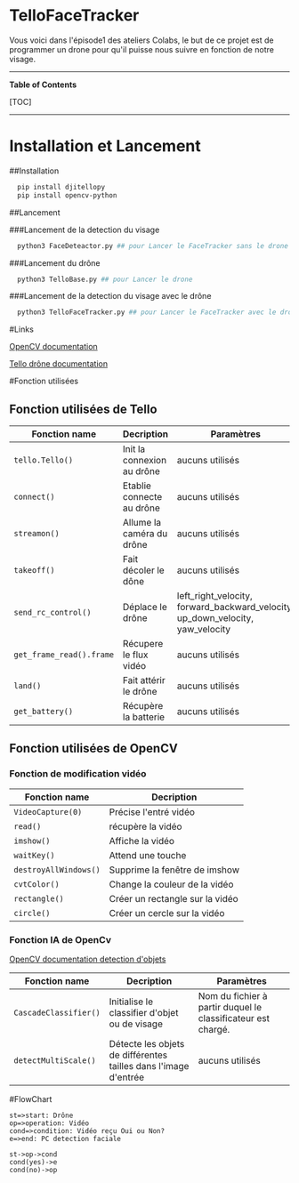 
# TelloFaceTracker

Vous voici dans l'épisode1 des ateliers Colabs, le but de ce projet est de programmer un drone pour qu'il puisse nous suivre en fonction de notre visage.


----

**Table of Contents**



[TOC]

----

# Installation et Lancement

##Installation 

```bash
  pip install djitellopy
  pip install opencv-python
```


##Lancement 

###Lancement de la detection du visage

```bash
  python3 FaceDeteactor.py ## pour Lancer le FaceTracker sans le drone
```

###Lancement du drône

```bash
  python3 TelloBase.py ## pour Lancer le drone
```

###Lancement de la detection du visage avec le drône

```bash
  python3 TelloFaceTracker.py ## pour Lancer le FaceTracker avec le drone
```



#Links

[OpenCV documentation](https://docs.opencv.org/3.4/annotated.html)

[Tello drône documentation](https://djitellopy.readthedocs.io/en/latest/tello/#djitellopy.Tello)



#Fonction utilisées

## Fonction utilisées de Tello

Fonction name | Decription | Paramètres
------------- | ------------- | -------------
`tello.Tello()` | Init la connexion au drône | aucuns utilisés
`connect()`   | Etablie connecte au drône | aucuns utilisés
`streamon()`   | Allume la caméra du drône | aucuns utilisés
`takeoff()`   | Fait décoler le dône | aucuns utilisés
`send_rc_control()`   | Déplace le drône | left_right_velocity, forward_backward_velocity, up_down_velocity, yaw_velocity
`get_frame_read().frame`   | Récupere le flux vidéo | aucuns utilisés
`land()`   | Fait attérir le drône | aucuns utilisés
`get_battery()`   | Récupère la batterie | aucuns utilisés


## Fonction utilisées de OpenCV

### Fonction de modification vidéo

Fonction name | Decription 
------------- | -------------
`VideoCapture(0)` | Précise l'entré vidéo
`read()`   | récupère la vidéo 
`imshow()`   | Affiche la vidéo
`waitKey()`   | Attend une touche  
`destroyAllWindows()`   | Supprime la fenêtre de imshow 
`cvtColor()`   | Change la couleur de la vidéo 
`rectangle()`   | Créer un rectangle sur la vidéo 
`circle()`   | Créer un cercle sur la vidéo 

### Fonction IA de OpenCv


[OpenCV documentation detection d'objets](https://docs.opencv.org/3.4/d1/de5/classcv_1_1CascadeClassifier.html#aaf8181cb63968136476ec4204ffca498)


Fonction name | Decription | Paramètres
------------- | ------------- | -------------
`CascadeClassifier()`   | Initialise le classifier d'objet ou de visage | Nom du fichier à partir duquel le classificateur est chargé.
`detectMultiScale()`   | Détecte les objets de différentes tailles dans l'image d'entrée | aucuns utilisés

#FlowChart

```flow
st=>start: Drône
op=>operation: Vidéo
cond=>condition: Vidéo reçu Oui ou Non?
e=>end: PC detection faciale

st->op->cond
cond(yes)->e
cond(no)->op
```

